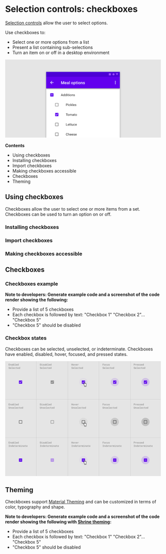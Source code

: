 <!--docs:
title: "Material selection controls: CheckBoxes"
layout: detail
section: components
excerpt: "Selection controls allow the user to select options."
iconId: 
path: /catalog/SelectionControlsCheckBoxes/
-->

# Selection controls: checkboxes

[Selection controls](https://material.io/components/selection-controls#usage) allow the user to select options.

Use checkboxes to:

* Select one or more options from a list
* Present a list containing sub-selections
* Turn an item on or off in a desktop environment

![Checkbox hero example for menu options](assets/CheckBox-hero.png)

**Contents**

* Using checkboxes
* Installing checkboxes
* Import checkboxes
* Making checkboxes accessible
* Checkboxes
* Theming

## Using checkboxes

Checkboxes allow the user to select one or more items from a set. Checkboxes can be used to turn an option on or off.

### Installing checkboxes

### Import checkboxes

### Making checkboxes accessible

## Checkboxes

### Checkboxes example

**Note to developers: Generate example code and a screenshot of the code render showing the following:**
* Provide a list of 5 checkboxes
* Each checkbox is followed by text: "Checkbox 1" "Checkbox 2"... "Checkbox 5"
* "Checkbox 5" should be disabled

### Checkbox states

Checkboxes can be selected, unselected, or indeterminate. Checkboxes have enabled, disabled, hover, focused, and pressed states.

![Checkbox states in an array. Columns are enabled, disabled, hover, focused, pressed. Rows are selected, unselected, or indeterminite](assets/CheckBox-state.png)
## Theming

Checkboxes support [Material Theming](https://material.io/components/buttons/#theming) and can be
customized in terms of color, typography and shape.

**Note to developers: Generate example code and a screenshot of the code render showing the following with [Shrine theming](https://material.io/design/material-studies/shrine.html#when-to-adapt):**
* Provide a list of 5 checkboxes
* Each checkbox is followed by text: "Checkbox 1" "Checkbox 2"... "Checkbox 5"
* "Checkbox 5" should be disabled

